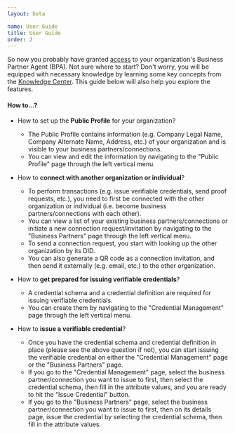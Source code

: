 ```yaml
---
layout: beta

name: User Guide
title: User Guide
order: 2
---
```

So now you probably have granted [access](access.html) to your organization's Business Partner Agent (BPA). Not sure where to start? Don't worry, you will be equipped with necessary knowledge by learning some key concepts from the [Knowledge Center](knowledge.html). This guide below will also help you explore the features.

#### How to...?

- How to set up the **Public Profile** for your organization?
  - The Public Profile contains information (e.g. Company Legal Name, Company Alternate Name, Address, etc.) of your organization and is visible to your business partners/connections.
  - You can view and edit the information by navigating to the "Public Profile" page through the left vertical menu.

- How to **connect with another organization or individual**?
  - To perform transactions (e.g. issue verifiable credentials, send proof requests, etc.), you need to first be connected with the other organization or individual (i.e. become business partners/connections with each other).
  - You can view a list of your existing business partners/connections or initiate a new connection request/invitation by navigating to the "Business Partners" page through the left vertical menu.
  - To send a connection request, you start with looking up the other organization by its DID.
  - You can also generate a QR code as a connection invitation, and then send it externally (e.g. email, etc.) to the other organization.

- How to **get prepared for issuing verifiable credentials**?
  - A credential schema and a credential definition are required for issuing verifiable credentials.
  - You can create them by navigating to the "Credential Management" page through the left vertical menu.

- How to **issue a verifiable credential**?
  - Once you have the credential schema and credential definition in place (please see the above question if not), you can start issuing the verifiable credential on either the "Credential Management" page or the "Business Partners" page.
  - If you go to the "Credential Management" page, select the business partner/connection you want to issue to first, then select the credential schema, then fill in the attribute values, and you are ready to hit the "Issue Credential" button.
  - If you go to the "Business Partners" page, select the business partner/connection you want to issue to first, then on its details page, issue the credential by selecting the credential schema, then fill in the attribute values.
